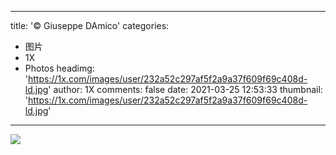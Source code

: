 
---
title: '© Giuseppe DAmico'
categories: 
 - 图片
 - 1X
 - Photos
headimg: 'https://1x.com/images/user/232a52c297af5f2a9a37f609f69c408d-ld.jpg'
author: 1X
comments: false
date: 2021-03-25 12:53:33
thumbnail: 'https://1x.com/images/user/232a52c297af5f2a9a37f609f69c408d-ld.jpg'
---

<div>   
<img src="https://1x.com/images/user/232a52c297af5f2a9a37f609f69c408d-ld.jpg" referrerpolicy="no-referrer">  
</div>
            